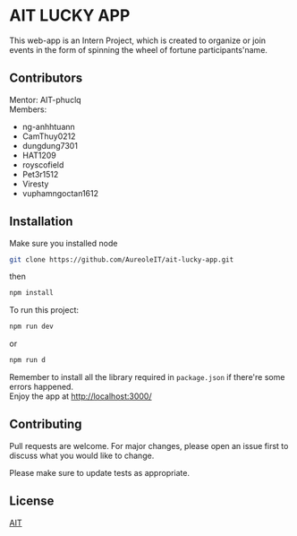 # AIT LUCKY APP

This web-app is an Intern Project, which is created to organize or join events in the form of spinning the wheel of fortune participants'name.

## Contributors
Mentor: AIT-phuclq \
Members: 
- ng-anhhtuann
- CamThuy0212
- dungdung7301
- HAT1209
- royscofield
- Pet3r1512
- Viresty
- vuphamngoctan1612

## Installation
Make sure you installed node
```bash
git clone https://github.com/AureoleIT/ait-lucky-app.git
```
then
```bash
npm install
```
To run this project: 
```bash
npm run dev
```
or 
```bash
npm run d
```
Remember to install all the library required in `package.json` if there're some errors happened. \
Enjoy the app at [http://localhost:3000/](http://localhost:3000/)

## Contributing

Pull requests are welcome. For major changes, please open an issue first
to discuss what you would like to change.

Please make sure to update tests as appropriate.

## License

[AIT](https://www.mitani.co.jp/VN/aureole/ait)
